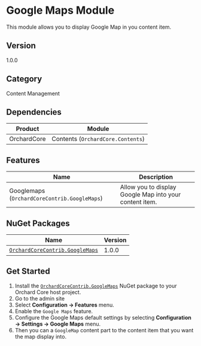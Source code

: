 # Google Maps Module

This module allows you to display Google Map in you content item.

## Version

1.0.0

## Category

Content Management

## Dependencies

| Product | Module |
| --- | --- |
| OrchardCore | Contents (`OrchardCore.Contents`) |

## Features

| Name | Description |
| --- | --- |
| Googlemaps (`OrchardCoreContrib.GoogleMaps`) | Allow you to display Google Map into your content item. |

## NuGet Packages

| Name | Version |
| --- | --- |
| [`OrchardCoreContrib.GoogleMaps`](https://www.nuget.org/packages/OrchardCoreContrib.GoogleMaps/1.0.0) | 1.0.0 |

## Get Started

1. Install the [`OrchardCoreContrib.GoogleMaps`](https://www.nuget.org/packages/OrchardCoreContrib.GoogleMaps/) NuGet package to your Orchard Core host project.
2. Go to the admin site
3. Select **Configuration -> Features** menu.
4. Enable the `Google Maps` feature.
5. Configure the Google Maps default settings by selecting **Configuration -> Settings -> Google Maps** menu.
6. Then you can a `GoogleMap` content part to the content item that you want the map display into.

